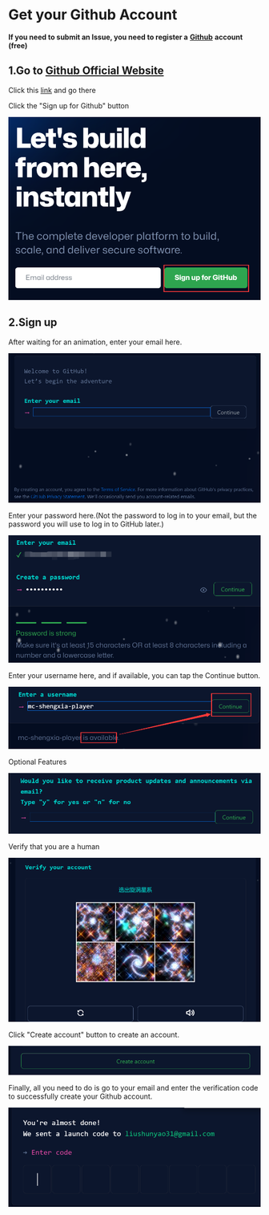 # Get your Github Account

**If you need to submit an Issue, you need to register a** [**Github**](https://github.com/) **account (free)**

## 1.Go to [Github Official Website](https://github.com/)

Click this [link](https://github.com/) and go there

Click the "Sign up for Github" button

![](<../../.gitbook/assets/image (25).png>)

## **2.Sign up**

After waiting for an animation, enter your email here.

![](<../../.gitbook/assets/image (24).png>)

Enter your password here.(Not the password to log in to your email, but the password you will use to log in to GitHub later.)

![](<../../.gitbook/assets/image (26).png>)

Enter your username here, and if available, you can tap the Continue button.

![](<../../.gitbook/assets/image (19).png>)

Optional Features

![](<../../.gitbook/assets/image (16).png>)

Verify that you are a human

![](<../../.gitbook/assets/image (14).png>)

Click "Create account" button to create an account.

![](<../../.gitbook/assets/image (17).png>)

Finally, all you need to do is go to your email and enter the verification code to successfully create your Github account.

![](<../../.gitbook/assets/image (22).png>)
